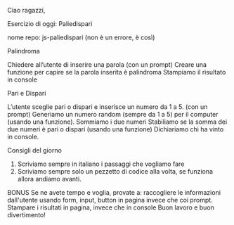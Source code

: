 Ciao ragazzi,

Esercizio di oggi: Paliedispari

nome repo: js-paliedispari  (non è un errore, è così)

Palindroma

Chiedere all’utente di inserire una parola (con un prompt)
Creare una funzione per capire se la parola inserita è palindroma
Stampiamo il risultato in console

Pari e Dispari

L’utente sceglie pari o dispari e inserisce un numero da 1 a 5. (con un prompt)
Generiamo un numero random (sempre da 1 a 5) per il computer (usando una funzione).
Sommiamo i due numeri
Stabiliamo se la somma dei due numeri è pari o dispari (usando una funzione)
Dichiariamo chi ha vinto in console.

Consigli del giorno
1. Scriviamo sempre in italiano i passaggi che vogliamo fare
2. Scriviamo sempre solo un pezzetto di codice alla volta, se funziona allora andiamo avanti.

BONUS
Se ne avete tempo e voglia, provate a:
 raccogliere le informazioni dall'utente usando form, input, button in pagina invece che coi prompt.
Stampare i risultati in pagina, invece che in console
Buon lavoro e buon divertimento! 